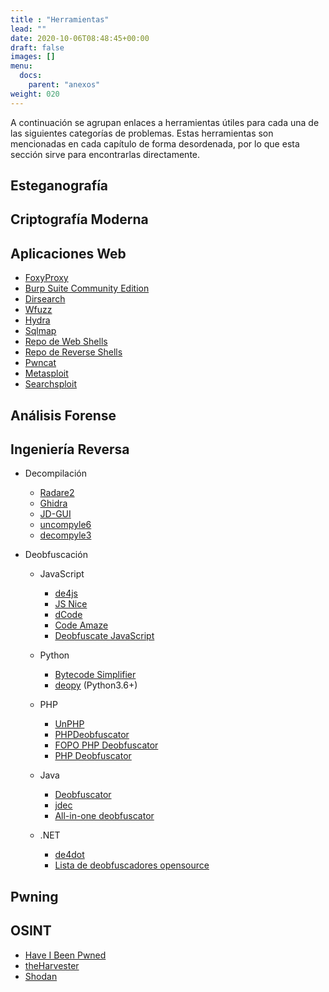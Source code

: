 ```yaml
---
title : "Herramientas"
lead: ""
date: 2020-10-06T08:48:45+00:00
draft: false
images: []
menu:
  docs:
    parent: "anexos"
weight: 020
---
```



A continuación se agrupan enlaces a herramientas útiles para cada una de las siguientes categorías de problemas. Estas herramientas son mencionadas en cada capítulo de forma desordenada, por lo que esta sección sirve para encontrarlas directamente.

## Esteganografía

## Criptografía Moderna

## Aplicaciones Web

* [FoxyProxy](https://addons.mozilla.org/en-US/firefox/addon/foxyproxy-standard/)
* [Burp Suite Community Edition](https://portswigger.net/burp/communitydownload)
* [Dirsearch](https://github.com/maurosoria/dirsearch)
* [Wfuzz](https://github.com/xmendez/wfuzz)
* [Hydra](https://github.com/vanhauser-thc/thc-hydra)
* [Sqlmap](https://github.com/sqlmapproject/sqlmap)
* [Repo de Web Shells](https://github.com/tennc/webshell)
* [Repo de Reverse Shells](https://github.com/swisskyrepo/PayloadsAllTheThings/blob/master/Methodology%20and%20Resources/Reverse%20Shell%20Cheatsheet.md)
* [Pwncat](https://github.com/calebstewart/pwncat)
* [Metasploit](https://github.com/rapid7/metasploit-framework)
* [Searchsploit](https://www.exploit-db.com/searchsploit)

## Análisis Forense

## Ingeniería Reversa

* Decompilación
  * [Radare2](https://rada.re/n/radare2.html)
  * [Ghidra](https://ghidra-sre.org/)
  * [JD-GUI](https://java-decompiler.github.io/)
  * [uncompyle6](https://pypi.org/project/uncompyle6/)
  * [decompyle3](https://github.com/rocky/python-decompile3)

* Deobfuscación
  * JavaScript
    * [de4js](https://lelinhtinh.github.io/de4js/)
    * [JS Nice](http://jsnice.org/)
    * [dCode](https://www.dcode.fr/javascript-unobfuscator)
    * [Code Amaze](https://codeamaze.com/code-beautifier/javascript-deobfuscator)
    * [Deobfuscate JavaScript](http://deobfuscatejavascript.com/)

  * Python
    * [Bytecode Simplifier](https://github.com/extremecoders-re/bytecode_simplifier)
    * [deopy](https://pypi.org/project/deopy/) (Python3.6+)

  * PHP
    * [UnPHP](https://www.unphp.net/)
    * [PHPDeobfuscator](https://github.com/simon816/PHPDeobfuscator)
    * [FOPO PHP Deobfuscator](https://github.com/Antelox/FOPO-PHP-Deobfuscator)
    * [PHP Deobfuscator](http://jonhburn2.freehostia.com/decode/)

  * Java
    * [Deobfuscator](https://github.com/java-deobfuscator/deobfuscator)
    * [jdec](https://jdec.app/)
    * [All-in-one deobfuscator](https://github.com/D3Hunter/deobfuscator)

  * .NET
    * [de4dot](https://github.com/de4dot/de4dot)
    * [Lista de deobfuscadores opensource](https://github.com/NotPrab/.NET-Deobfuscator)

## Pwning

## OSINT

* [Have I Been Pwned](https://haveibeenpwned.com/)
* [theHarvester](https://github.com/laramies/theHarvester)
* [Shodan](https://www.shodan.io/)

